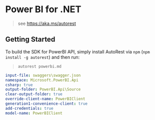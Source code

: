 # Power BI for .NET
> see https://aka.ms/autorest 

## Getting Started 
To build the SDK for PowerBI API, simply install AutoRest via `npm` (`npm install -g autorest`) and then run:
> `autorest powerbi.md`

``` yaml
input-file: swaggers\swagger.json
namespace: Microsoft.PowerBI.Api
csharp: true
output-folder: PowerBI.Api\Source
clear-output-folder: true
override-client-name: PowerBIClient
generation1-convenience-client: true
add-credentials: true
model-name: PowerBIClient 
```
